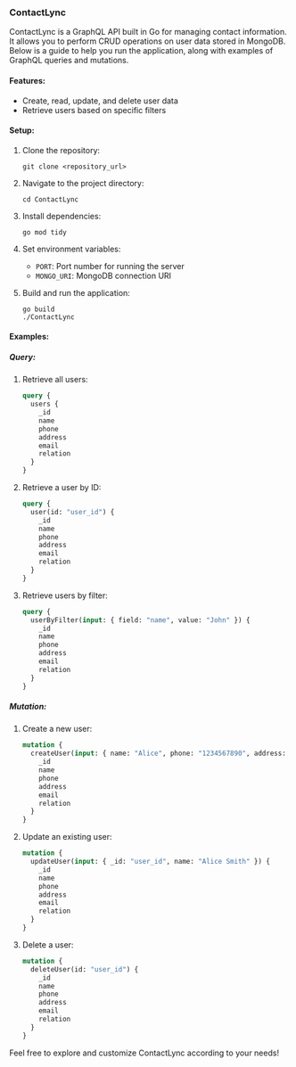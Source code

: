 ### ContactLync

ContactLync is a GraphQL API built in Go for managing contact information. It allows you to perform CRUD operations on user data stored in MongoDB. Below is a guide to help you run the application, along with examples of GraphQL queries and mutations.

#### Features:
- Create, read, update, and delete user data
- Retrieve users based on specific filters

#### Setup:
1. Clone the repository:
   ```
   git clone <repository_url>
   ```

2. Navigate to the project directory:
   ```
   cd ContactLync
   ```

3. Install dependencies:
   ```
   go mod tidy
   ```

4. Set environment variables:
   - `PORT`: Port number for running the server
   - `MONGO_URI`: MongoDB connection URI

5. Build and run the application:
   ```
   go build
   ./ContactLync
   ```

#### Examples:

##### Query:
1. Retrieve all users:
   ```graphql
   query {
     users {
       _id
       name
       phone
       address
       email
       relation
     }
   }
   ```

2. Retrieve a user by ID:
   ```graphql
   query {
     user(id: "user_id") {
       _id
       name
       phone
       address
       email
       relation
     }
   }
   ```

3. Retrieve users by filter:
   ```graphql
   query {
     userByFilter(input: { field: "name", value: "John" }) {
       _id
       name
       phone
       address
       email
       relation
     }
   }
   ```

##### Mutation:
1. Create a new user:
   ```graphql
   mutation {
     createUser(input: { name: "Alice", phone: "1234567890", address: "123 Main St", email: "alice@example.com", relation: "Friend" }) {
       _id
       name
       phone
       address
       email
       relation
     }
   }
   ```

2. Update an existing user:
   ```graphql
   mutation {
     updateUser(input: { _id: "user_id", name: "Alice Smith" }) {
       _id
       name
       phone
       address
       email
       relation
     }
   }
   ```

3. Delete a user:
   ```graphql
   mutation {
     deleteUser(id: "user_id") {
       _id
       name
       phone
       address
       email
       relation
     }
   }
   ```

Feel free to explore and customize ContactLync according to your needs!
